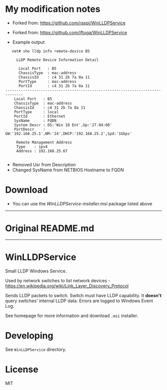 # My modification notes

- Forked from: https://github.com/raspi/WinLLDPService
- Forked from: https://github.com/jftuga/WinLLDPService

- Example output
```
   net# sho lldp info remote-device B5
    
     LLDP Remote Device Information Detail
    
      Local Port   : B5
      ChassisType  : mac-address
      ChassisId    : c4 31 2b 7a 0a 11
      PortType     : mac-address
      PortId       : c4 31 2b 7a 0a 11
------------------------------------------------------------------------------
    Local Port   : B5
    ChassisType  : mac-address
    ChassisId    : c4 31 2b 7a 0a 11
    PortType     : local
    PortId       : Ethernet
    SysName      : FQDN
    System Descr : OS:'Win 10 Ent',Up:'27.04:08'
    PortDescr    : GW:'192.168.25.1',NM:'24',DHCP:'192.168.25.2',Spd:'1Gbps'

     Remote Management Address
     Type    : ipv4
     Address : 192.168.25.67
     
```
- Removed Usr from Description
- Changed SysName from NETBIOS Hostname to FQDN


# Download

- You can use the *WinLLDPService-installer.msi* package listed above


--------------------------------------------------------------------------

# Original README.md

--------------------------------------------------------------------------

# WinLLDPService

Small LLDP Windows Service. 

Used by network switches to list network devices - https://en.wikipedia.org/wiki/Link_Layer_Discovery_Protocol

Sends LLDP packets to switch. Switch must have LLDP capability. It **doesn't** query switches' internal LLDP data. Errors are logged to Windows Event Log.

See homepage for more information and download `.msi` installer.

# Developing

See `WinLLDPService` directory.

# License
MIT

